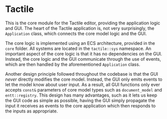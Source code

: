 # Tactile

This is the core module for the Tactile editor, providing the application logic and GUI. The heart of the Tactile
application is, not very surprisingly, the `Application` class, which connects the core model logic and the GUI.

The core logic is implemented using an ECS architecture, provided in the `core` folder. All systems are located in
the `tactile::sys` namespace. An important aspect of the core logic is that it has no dependencies on the GUI. Instead,
the core logic and the GUI communicate through the use of events, which are then handled by the
aforementioned `Application` class.

Another design principle followed throughout the codebase is that the GUI _never_ directly modifies the core model.
Instead, the GUI only emits events to let the model know about user input. As a result, all GUI functions only ever
accepts `const&` parameters of core model types such as
`document_model` and `entt::registry`. This design has many advantages, such as it lets us keep the GUI code as simple
as possible, having the GUI simply propagate the input it receives as events to the core application which then responds
to the inputs as appropriate.
